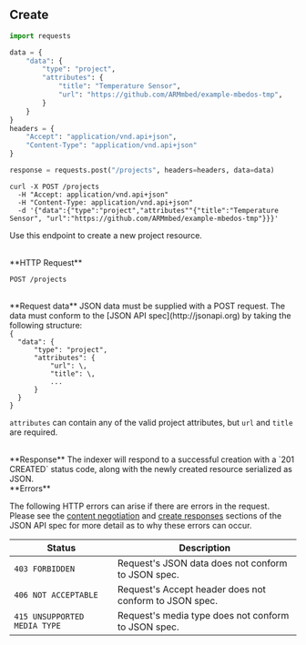 ## Create

```python
import requests

data = {
    "data": {
        "type": "project",
        "attributes": {
            "title": "Temperature Sensor",
            "url": "https://github.com/ARMmbed/example-mbedos-tmp",
        }
    }
}
headers = {
    "Accept": "application/vnd.api+json",
    "Content-Type": "application/vnd.api+json"
}

response = requests.post("/projects", headers=headers, data=data)
```

```shell
curl -X POST /projects 
  -H "Accept: application/vnd.api+json"
  -H "Content-Type: application/vnd.api+json"
  -d '{"data":{"type":"project","attributes""{"title":"Temperature Sensor", "url":"https://github.com/ARMmbed/example-mbedos-tmp"}}}'
```

Use this endpoint to create a new project resource.

<br />
**HTTP Request**

`POST /projects`

<br />
**Request data**  
JSON data must be supplied with a POST request. The data must conform to the
[JSON API spec](http://jsonapi.org) by taking the following structure:

<code>
{
  "data": {
      "type": "project",
      "attributes": {
          "url": \<project URL\>,
          "title": \<project title\>,
          ...
      }
  }
}
</code>

`attributes` can contain any of the valid project attributes, but `url` and `title`
are required.

<br />
**Response**  
The indexer will respond to a successful creation with a `201 CREATED` status
code, along with the newly created resource serialized as JSON.

<br />
**Errors**

The following HTTP errors can arise if there are errors in the request. Please see
the [content negotiation](http://jsonapi.org/format/#content-negotiation-servers)
and [create responses](http://jsonapi.org/format/#crud-creating-responses) sections
of the JSON API spec for more detail as to why these errors can occur.

Status                       | Description
---------------------------- | -----------
`403 FORBIDDEN`              | Request's JSON data does not conform to JSON spec.
`406 NOT ACCEPTABLE`         | Request's Accept header does not conform to JSON spec.
`415 UNSUPPORTED MEDIA TYPE` | Request's media type does not conform to JSON spec.
